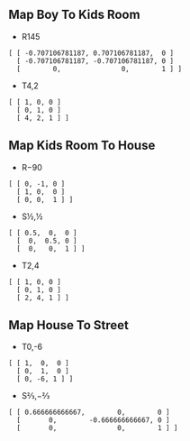 ## Map Boy To Kids Room

* R145
```
[ [ -0.707106781187, 0.707106781187,  0 ]
  [ -0.707106781187, -0.707106781187, 0 ]
  [        0,               0,        1 ] ]
```
* T4,2
```
[ [ 1, 0, 0 ]
  [ 0, 1, 0 ]
  [ 4, 2, 1 ] ]
```

## Map Kids Room To House
* R−90
```
[ [ 0, -1, 0 ]
  [ 1, 0,  0 ]
  [ 0, 0,  1 ] ]
```
* S½,½
```
[ [ 0.5,  0,  0 ]
  [  0,  0.5, 0 ]
  [  0,   0,  1 ] ]
```
* T2,4
```
[ [ 1, 0, 0 ]
  [ 0, 1, 0 ]
  [ 2, 4, 1 ] ]
```

## Map House To Street
* T0,-6
```
[ [ 1,  0,  0 ]
  [ 0,  1,  0 ]
  [ 0, -6, 1 ] ]
```
* S⅔,−⅔
```
[ [ 0.666666666667,        0,        0 ]
  [       0,        -0.666666666667, 0 ]
  [       0,               0,        1 ] ]
```
